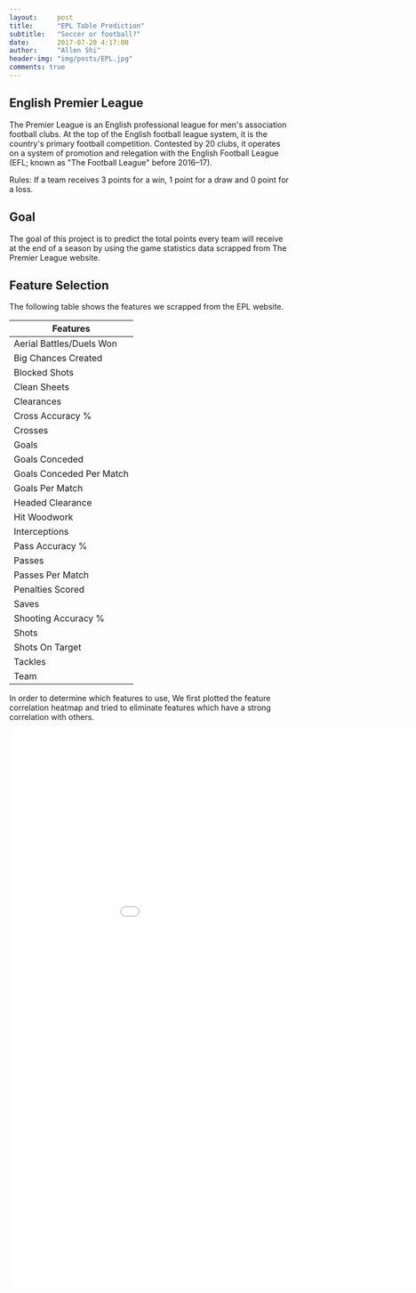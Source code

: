 ```yaml
---
layout:     post
title:      "EPL Table Prediction"
subtitle:   "Soccer or football?"
date:       2017-07-20 4:17:00
author:     "Allen Shi"
header-img: "img/posts/EPL.jpg"
comments: true
---
```


## English Premier League
The Premier League is an English professional league for men's association football clubs. At the top of the English football league system, it is the country's primary football competition. Contested by 20 clubs, it operates on a system of promotion and relegation with the English Football League (EFL; known as "The Football League" before 2016–17).

Rules: If a team receives 3 points for a win, 1 point for a draw and 0 point for a loss.

## Goal
The goal of this project is to predict the total points every team will receive at the end of a season by using the game statistics data scrapped from The Premier League website.


## Feature Selection

The following table shows the features we scrapped from the EPL website.


|        Features         |
| ----------------------  |
|Aerial Battles/Duels Won |   
|Big Chances Created      |  
|Blocked Shots            |  
|Clean Sheets             |   
|Clearances               |   
|Cross Accuracy %         | 
|Crosses                  |              
|Goals                    | 
|Goals Conceded           |
|Goals Conceded Per Match |  
|Goals Per Match          | 
|Headed Clearance         |
|Hit Woodwork             | 
|Interceptions            | 
|Pass Accuracy %          |
|Passes                   |
|Passes Per Match         | 
|Penalties Scored         |
|Saves                    |
|Shooting Accuracy %      |
|Shots                    |
|Shots On Target          |
|Tackles                  |
|Team                     |

In order to determine which features to use, We first plotted the feature correlation heatmap and tried to eliminate features which have a strong correlation with others.

<iframe width="1000" height="1000" frameborder="0" scrolling="no" src="//plot.ly/~a98051827/30.embed"></iframe>
